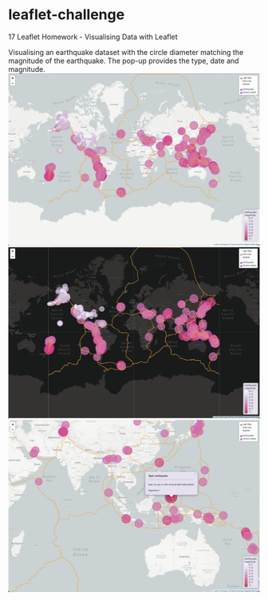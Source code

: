 # leaflet-challenge
17 Leaflet Homework - Visualising Data with Leaflet

Visualising an earthquake dataset with the circle diameter matching the magnitude of the earthquake. The pop-up provides the type, date and magnitude. 
![Light map](Leaflet-Step-2/Webside_screenshots/light_map.png)
![Dark map](Leaflet-Step-2/Webside_screenshots/dark_map.png)
![Light map](Leaflet-Step-2/Webside_screenshots/zoom_pop-up.png)
